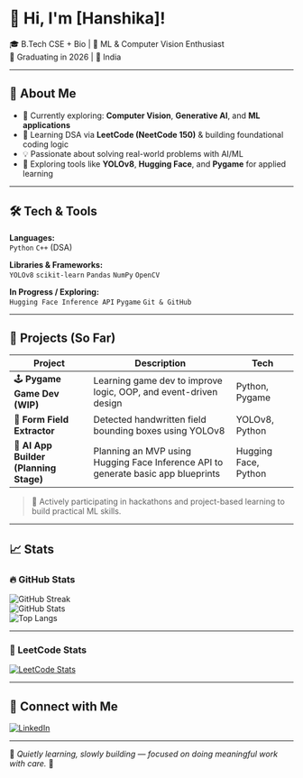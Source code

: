 # 👋 Hi, I'm [Hanshika]!

🎓 B.Tech CSE + Bio | 🧠 ML & Computer Vision Enthusiast  
🎯 Graduating in 2026 | 📍 India  

---

## 🚀 About Me

- 🔭 Currently exploring: **Computer Vision**, **Generative AI**, and **ML applications**
- 🧠 Learning DSA via **LeetCode (NeetCode 150)** & building foundational coding logic
- 💡 Passionate about solving real-world problems with AI/ML
- 🔧 Exploring tools like **YOLOv8**, **Hugging Face**, and **Pygame** for applied learning

---

## 🛠️ Tech & Tools

**Languages:**  
`Python` `C++` (DSA)  

**Libraries & Frameworks:**  
`YOLOv8` `scikit-learn` `Pandas` `NumPy` `OpenCV`

**In Progress / Exploring:**  
`Hugging Face Inference API` `Pygame` `Git & GitHub`

---

## 📌 Projects (So Far)

| Project | Description | Tech |
|--------|-------------|------|
| 🕹️ **Pygame Game Dev (WIP)** | Learning game dev to improve logic, OOP, and event-driven design | Python, Pygame |
| 🧾 **Form Field Extractor** | Detected handwritten field bounding boxes using YOLOv8 | YOLOv8, Python |
| 🤖 **AI App Builder (Planning Stage)** | Planning an MVP using Hugging Face Inference API to generate basic app blueprints | Hugging Face, Python |

> 🧪 Actively participating in hackathons and project-based learning to build practical ML skills.

---

## 📈 Stats

### 🔥 GitHub Stats
![GitHub Streak](https://streak-stats.demolab.com?user=hanshikamisra&theme=dark)  
![GitHub Stats](https://github-readme-stats.vercel.app/api?username=hanshikamisra&show_icons=true&theme=dark)  
![Top Langs](https://github-readme-stats.vercel.app/api/top-langs/?username=hanshikamisra&layout=compact&theme=dark)

---

### 🧮 LeetCode Stats  
[![LeetCode Stats](https://leetcard.jacoblin.cool/hanshika0710?theme=dark&font=Roboto&ext=contest)](https://leetcode.com/your-leetcode-username)

---

## 🔗 Connect with Me

[![LinkedIn](https://img.shields.io/badge/LinkedIn-blue?style=flat-square&logo=linkedin)]([https://linkedin.com/in/your-link](https://www.linkedin.com/in/hanshika-misra-09bb6b305/))

---

🧠 *Quietly learning, slowly building — focused on doing meaningful work with care.* 🌿
